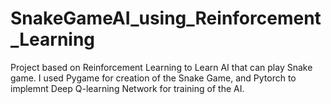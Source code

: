 # SnakeGameAI_using_Reinforcement_Learning

Project based on Reinforcement Learning to Learn AI that can play Snake game.
I used Pygame for creation of the Snake Game, and Pytorch to implemnt Deep Q-learning Network for training of the AI.
